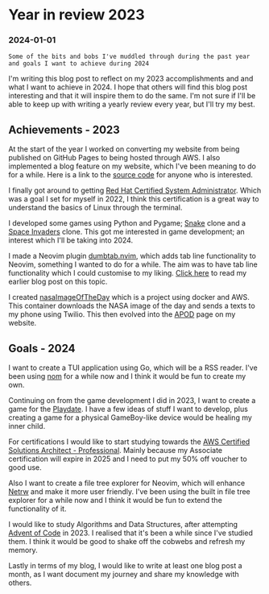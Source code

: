 # Year in review 2023

### 2024-01-01


```
Some of the bits and bobs I've muddled through during the past year and goals I want to achieve during 2024
```

I'm writing this blog post to reflect on my 2023 accomplishments and
and what I want to achieve in 2024.
I hope that others will find this blog post interesting and that it will
inspire them to do the same. I'm not sure if I'll be able to keep up with
writing a yearly review every year, but I'll try my best.

## Achievements - 2023

At the start of the year I worked on converting my website from being
published on GitHub Pages to being hosted through AWS. I also
implemented a blog feature on my website, which I've been meaning to do
for a while.
Here is a link to the [source code](https://github.com/nathanberry97/personalWebsite)
for anyone who is interested.

I finally got around to getting
[Red Hat Certified System Administrator](https://www.credly.com/badges/72e86e8c-3fb1-493d-97e4-28f0c5845ce5/public_url).
Which was a goal I set for myself in 2022, I think this certification
is a great way to understand the basics of Linux through the terminal.

I developed some games using Python and Pygame;
[Snake](https://github.com/nathanberry97/PySnake) clone and a
[Space Invaders](https://github.com/nathanberry97/PyInvaders) clone.
This got me interested in game development; an interest which I'll be
taking into 2024.

I made a Neovim plugin [dumbtab.nvim](https://github.com/nathanberry97/dumbtab.nvim),
which adds tab line functionality to Neovim, something I wanted to do for a
while. The aim was to have tab line functionality which I could customise to my
liking. [Click here](./creatingYourFirstNeovimPlugin.html) to read my earlier
blog post on this topic.

I created [nasaImageOfTheDay](https://github.com/nathanberry97/nasaImageOfTheDay)
which is a project using docker and AWS. This container
downloads the NASA image of the day and sends a texts to my phone using Twilio.
This then evolved into the [APOD](../apod.html) page on my website.

## Goals - 2024

I want to create a TUI application using Go, which will be a
RSS reader. I've been using [nom](https://github.com/guyfedwards/nom)
for a while now and I think it would be fun to create my own.

Continuing on from the game development I did in 2023, I want to
create a game for the [Playdate](https://play.date/). I have a few
ideas of stuff I want to develop, plus creating a game for a physical
GameBoy-like device would be healing my inner child.

For certifications I would like to start studying towards the
[AWS Certified Solutions Architect - Professional](https://aws.amazon.com/certification/certified-solutions-architect-professional/).
Mainly because my Associate certification will expire in 2025 and I need to put
my 50% off voucher to good use.

Also I want to create a file tree explorer for Neovim, which will
enhance [Netrw](https://www.vim.org/scripts/script.php?script_id=1075)
and make it more user friendly. I've been using the built in file tree explorer
for a while now and I think it would be fun to extend the functionality of it.

I would like to study Algorithms and Data Structures, after attempting
[Advent of Code](https://adventofcode.com/) in 2023. I realised that it's
been a while since I've studied them. I think it would be good to shake off the
cobwebs and refresh my memory.

Lastly in terms of my blog, I would like to write at least one blog post
a month, as I want document my journey and share my knowledge with others.
